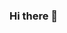### Hi there 👋

<!--

- 🔭 I’m currently working on an educational based self project.
- 🌱 I’m currently learning software engineering at ALX.
- 👯 I’m looking to collaborate on projects.
- 🤔 I’m looking for help with improving my skills as a full stack developer
- 📫 How to reach me: Email : Smaielamhaouch@gmail.com 
- ⚡ Fun fact: i am funny.
-->
